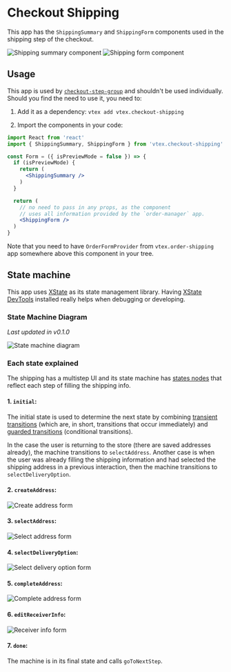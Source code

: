 # Checkout Shipping

This app has the `ShippingSummary` and `ShippingForm` components used in the shipping step of the checkout.

![Shipping summary component](./images/shipping_summary.png)
![Shipping form component](./images/form_postal_code.png)

## Usage

This app is used by [`checkout-step-group`](https://github.com/vtex-apps/checkout-step-group) and shouldn't be used individually. Should you find the need to use it, you need to:

1. Add it as a dependency: `vtex add vtex.checkout-shipping`

2. Import the components in your code:

```jsx
import React from 'react'
import { ShippingSummary, ShippingForm } from 'vtex.checkout-shipping'

const Form = ({ isPreviewMode = false }) => {
  if (isPreviewMode) {
    return (
      <ShippingSummary />
    )
  }

  return (
    // no need to pass in any props, as the component
    // uses all information provided by the `order-manager` app.
    <ShippingForm />
  )
}
```

Note that you need to have `OrderFormProvider` from `vtex.order-shipping` app somewhere above this
component in your tree.

## State machine

This app uses [XState](https://xstate.js.org/) as its state management library. Having [XState DevTools](https://github.com/amitnovick/xstate-devtools) installed really helps when debugging or developing.

### State Machine Diagram
_Last updated in v0.1.0_

![State machine diagram](./images/shipping_state_machine.png)

### Each state explained

The shipping has a multistep UI and its state machine has [states nodes](https://xstate.js.org/docs/guides/statenodes.html) that reflect each step of filling the shipping info.

#### 1. `initial`:
The initial state is used to determine the next state by combining [transient transitions](https://xstate.js.org/docs/guides/transitions.html#transient-transitions) (which are, in short, transitions that occur immediately) and [guarded transitions](https://xstate.js.org/docs/guides/guards.html#guarded-transitions) (conditional transitions).

In the case the user is returning to the store (there are saved addresses already), the machine transitions to `selectAddress`.
Another case is when the user was already filling the shipping information and had selected the shipping address in a previous interaction, then the machine transitions to `selectDeliveryOption`.

#### 2. `createAddress`:

![Create address form](./images/form_postal_code.png)

#### 3. `selectAddress`:

![Select address form](./images/form_select_address.png)

#### 4. `selectDeliveryOption`:

![Select delivery option form](./images/form_delivery_options.png)

#### 5. `completeAddress`:

![Complete address form](./images/form_fill_address.png)

#### 6. `editReceiverInfo`:

![Receiver info form](./images/form_receiver_info.png)

#### 7. `done`:

The machine is in its final state and calls `goToNextStep`.
